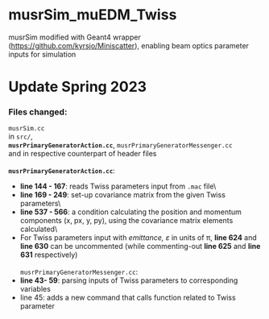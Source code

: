 # musrSim_muEDM_Twiss
musrSim modified with Geant4 wrapper (https://github.com/kyrsjo/Miniscatter), enabling beam optics parameter inputs for simulation

# Update Spring 2023
### Files changed: 
`musrSim.cc`\
in `src/`,\
**`musrPrimaryGeneratorAction.cc`**, `musrPrimaryGeneratorMessenger.cc`\
and in respective counterpart of header files \
\
**`musrPrimaryGeneratorAction.cc`**:
- **line 144 - 167**: reads Twiss parameters input from `.mac` file\
- **line 169 - 249**: set-up covariance matrix from the given Twiss parameters\
- **line 537 - 566**: a condition calculating the position and momentum components (x, px, y, py), using the covariance matrix elements calculated\
- For Twiss parameters input with <em>emittance, &epsilon;</em> in units of &pi;, **line 624** and **line 630** can be uncommented (while commenting-out **line 625** and **line 631** respectively)\
\
`musrPrimaryGeneratorMessenger.cc`:
- **line 43- 59**: parsing inputs of Twiss parameters to corresponding variables
- line 45: adds a new command that calls function related to Twiss parameter
